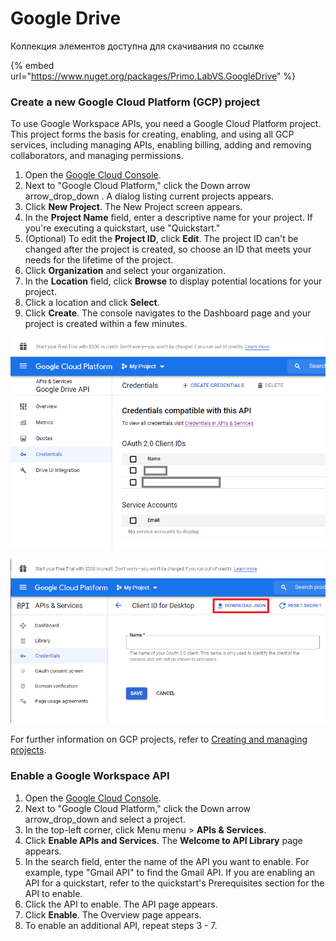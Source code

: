 # Google Drive

Коллекция элементов доступна для скачивания по ссылке

{% embed url="https://www.nuget.org/packages/Primo.LabVS.GoogleDrive" %}

### Create a new Google Cloud Platform (GCP) project <a href="#create_a_new_google_cloud_platform_gcp_project" id="create_a_new_google_cloud_platform_gcp_project"></a>

To use Google Workspace APIs, you need a Google Cloud Platform project. This project forms the basis for creating, enabling, and using all GCP services, including managing APIs, enabling billing, adding and removing collaborators, and managing permissions.

1. Open the [Google Cloud Console](https://console.cloud.google.com/).
2. Next to "Google Cloud Platform," click the Down arrow arrow\_drop\_down . A dialog listing current projects appears.
3. Click **New Project**. The New Project screen appears.
4. In the **Project Name** field, enter a descriptive name for your project. If you're executing a quickstart, use "Quickstart."
5. (Optional) To edit the **Project ID**, click **Edit**. The project ID can't be changed after the project is created, so choose an ID that meets your needs for the lifetime of the project.
6. Click **Organization** and select your organization.
7. In the **Location** field, click **Browse** to display potential locations for your project.
8. Click a location and click **Select**.
9. Click **Create**. The console navigates to the Dashboard page and your project is created within a few minutes.

![](<../../../../.gitbook/assets/image (544).png>)

![](<../../../../.gitbook/assets/image (457).png>)

For further information on GCP projects, refer to [Creating and managing projects](https://cloud.google.com/resource-manager/docs/creating-managing-projects).

### Enable a Google Workspace API <a href="#enable-api" id="enable-api"></a>

1. Open the [Google Cloud Console](https://console.cloud.google.com/).
2. Next to "Google Cloud Platform," click the Down arrow arrow\_drop\_down and select a project.
3. In the top-left corner, click Menu menu > **APIs & Services**.
4. Click **Enable APIs and Services**. The **Welcome to API Library** page appears.
5. In the search field, enter the name of the API you want to enable. For example, type "Gmail API" to find the Gmail API. If you are enabling an API for a quickstart, refer to the quickstart's Prerequisites section for the API to enable.
6. Click the API to enable. The API page appears.
7. Click **Enable**. The Overview page appears.
8. To enable an additional API, repeat steps 3 - 7.
